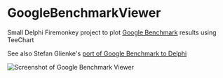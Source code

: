 # GoogleBenchmarkViewer
Small Delphi Firemonkey project to plot [Google Benchmark](https://github.com/google/benchmark) results using TeeChart

See also Stefan Glienke's [port of Google Benchmark to Delphi](https://delphisorcery.blogspot.com/2021/06/introducing-springbenchmark-port-of.html)


![Screenshot of Google Benchmark Viewer](../main/Screenshots/GoogleBenchmarkViewer.png)

